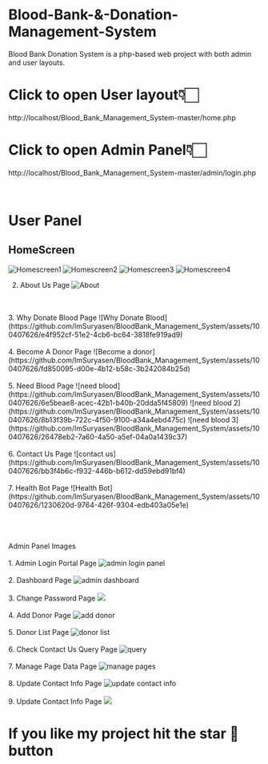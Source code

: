 # Blood-Bank-&-Donation-Management-System

Blood Bank Donation System is a php-based web project with both admin and user layouts.

# Click to open User layout👇🏻
http://localhost/Blood_Bank_Management_System-master/home.php
     
# Click to open Admin Panel👇🏻
http://localhost/Blood_Bank_Management_System-master/admin/login.php
   
<br>

# User Panel
## HomeScreen
![Homescreen1](https://github.com/ImSuryasen/BloodBank_Management_System/assets/100407626/4d83bbf1-366c-4b0c-9b49-c67dd70c2910)
![Homescreen2](https://github.com/ImSuryasen/BloodBank_Management_System/assets/100407626/1c373222-7f77-4257-98fe-c852f47321e8)
![Homescreen3](https://github.com/ImSuryasen/BloodBank_Management_System/assets/100407626/99952699-1706-4c63-a565-e16e96fb3aab)
![Homescreen4](https://github.com/ImSuryasen/BloodBank_Management_System/assets/100407626/320e0b5c-e913-4caa-b642-9d2aa8a30866)

   2. About Us Page
   ![About](https://github.com/ImSuryasen/BloodBank_Management_System/assets/100407626/7db205c4-f7e3-45a9-94f9-b4ef80c6bd23)
   <br>
   <br>
   3. Why Donate Blood Page
   ![Why Donate Blood](https://github.com/ImSuryasen/BloodBank_Management_System/assets/100407626/e4f952cf-51e2-4cb6-bc64-3818fe919ad9)
   <br>
   <br>
   4. Become A Donor Page
   ![Become a donor](https://github.com/ImSuryasen/BloodBank_Management_System/assets/100407626/fd850095-d00e-4b12-b58c-3b242084b25d)
   <br>
   <br>
   5. Need Blood Page
   ![need blood](https://github.com/ImSuryasen/BloodBank_Management_System/assets/100407626/6e5beae8-acec-42b1-b40b-20dda5f45809)
   ![need blood 2](https://github.com/ImSuryasen/BloodBank_Management_System/assets/100407626/8b13f39b-722c-4f50-9100-a34a4ebd475c)
   ![need blood 3](https://github.com/ImSuryasen/BloodBank_Management_System/assets/100407626/26478eb2-7a60-4a50-a5ef-04a0a1439c37)
   <br>
   <br>
   6. Contact Us Page
   ![contact us](https://github.com/ImSuryasen/BloodBank_Management_System/assets/100407626/bb3f4b6c-f932-446b-b612-dd59ebd91bf4)
     <br>
   <br>
   7. Health Bot Page
   ![Health Bot](https://github.com/ImSuryasen/BloodBank_Management_System/assets/100407626/1230620d-9764-426f-9304-edb403a05e1e)

   <br>
   <br><br>
   <br>
   
   Admin Panel Images
   <br>
   <br>1. Admin Login Portal Page
   ![admin login panel](https://github.com/ImSuryasen/BloodBank_Management_System/assets/100407626/c750e82c-529a-409d-938a-bea250ab8d43)
   <br>
   <br>
   2. Dashboard Page
   ![admin dashboard](https://github.com/ImSuryasen/BloodBank_Management_System/assets/100407626/0fcacf0b-471f-46c4-a283-a49f38dee206)<br><br>
   3. Change Password Page
   <img src="https://user-images.githubusercontent.com/54537819/96366158-75c1c600-1163-11eb-909b-2021d5cd2b06.png">
   <br><br>
   4. Add Donor Page
   ![add donor](https://github.com/ImSuryasen/BloodBank_Management_System/assets/100407626/eb297010-81bc-4585-96d5-824498b2b718)
   <br>
   <br>
   5. Donor List Page
   ![donor list](https://github.com/ImSuryasen/BloodBank_Management_System/assets/100407626/c9b4f53d-dfbf-4652-a034-3bc3bd64d910)
   <br><br>
   6. Check Contact Us Query Page
   ![query](https://github.com/ImSuryasen/BloodBank_Management_System/assets/100407626/27ee0838-7236-4c06-a68c-fa16dd15667d)
   <br><br>
   7. Manage Page Data Page
   ![manage pages](https://github.com/ImSuryasen/BloodBank_Management_System/assets/100407626/5c657733-2db2-409a-b216-468b44581b6a)
   <br>
   <br>
   8. Update Contact Info Page
   ![update contact info](https://github.com/ImSuryasen/BloodBank_Management_System/assets/100407626/b5e50aeb-7c84-4ab1-bc78-576790738f1a)
   <br>
   <br>
   9. Update Contact Info Page
   <img src="https://user-images.githubusercontent.com/54537819/96366208-b15c9000-1163-11eb-8163-e2d9f9bc4af5.png">


# If you like my project hit the star 🌟 button
   
   
